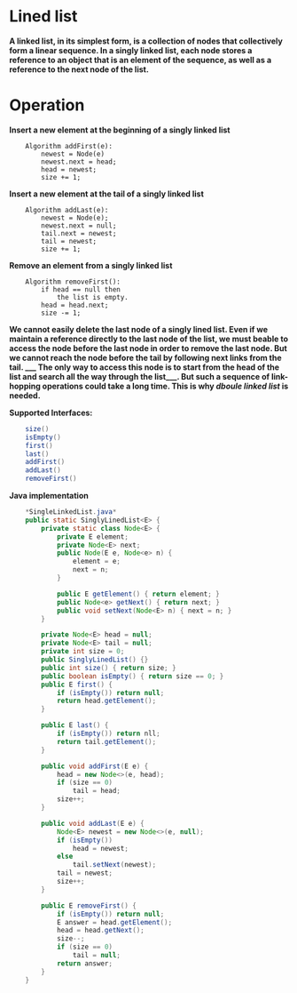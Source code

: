 # Lined list
**A linked list, in its simplest form, is a collection of nodes that collectively form a linear sequence. In a singly linked list, each node stores a reference to an object that is an element of the sequence, as well as a reference to the next node of the list.**

# Operation
**Insert a new element at the beginning of a singly linked list**

``` Pseudo code
    Algorithm addFirst(e):
        newest = Node(e)
        newest.next = head;
        head = newest;
        size += 1;
```

**Insert a new element at the tail of a singly linked list**

```Pseduo code
    Algorithm addLast(e):
        newest = Node(e);
        newest.next = null;
        tail.next = newest;
        tail = newest;
        size += 1;
```

**Remove an element from a singly linked list**
```Pseduo code
    Algorithm removeFirst():
        if head == null then
            the list is empty.
        head = head.next;
        size -= 1;
```

**We cannot easily delete the last node of a singly lined list. Even if we maintain a reference directly to the last node of the list, we must beable to access the node before the last node in order to remove the last node. But we cannot reach the node before the tail by following next links from the tail. ___ The only way to access this node is to start from the head of the list and search all the way through the list___. But such a sequence of link-hopping operations could take a long time. This is why ___dboule linked list___ is needed.**

**Supported Interfaces:**
``` java
    size()
    isEmpty()
    first()
    last()
    addFirst()
    addLast()
    removeFirst()
```

**Java implementation**
```Java
    *SingleLinkedList.java*
    public static SinglyLinedList<E> {
        private static class Node<E> {
            private E element;
            private Node<E> next;
            public Node(E e, Node<e> n) {
                element = e;
                next = n;
            }

            public E getElement() { return element; }
            public Node<e> getNext() { return next; }
            public void setNext(Node<E> n) { next = n; }
        }

        private Node<E> head = null;
        private Node<E> tail = null;
        private int size = 0;
        public SinglyLinedList() {}
        public int size() { return size; }
        public boolean isEmpty() { return size == 0; }
        public E first() {
            if (isEmpty()) return null;
            return head.getElement();
        }

        public E last() {
            if (isEmpty()) return nll;
            return tail.getElement();
        }

        public void addFirst(E e) {
            head = new Node<>(e, head);
            if (size == 0)
                tail = head;
            size++;
        }

        public void addLast(E e) {
            Node<E> newest = new Node<>(e, null);
            if (isEmpty())
                head = newest;
            else
                tail.setNext(newest);
            tail = newest;
            size++;
        }

        public E removeFirst() {
            if (isEmpty()) return null;
            E answer = head.getElement();
            head = head.getNext();
            size--;
            if (size == 0)
                tail = null;
            return answer;
        }
    }
```
